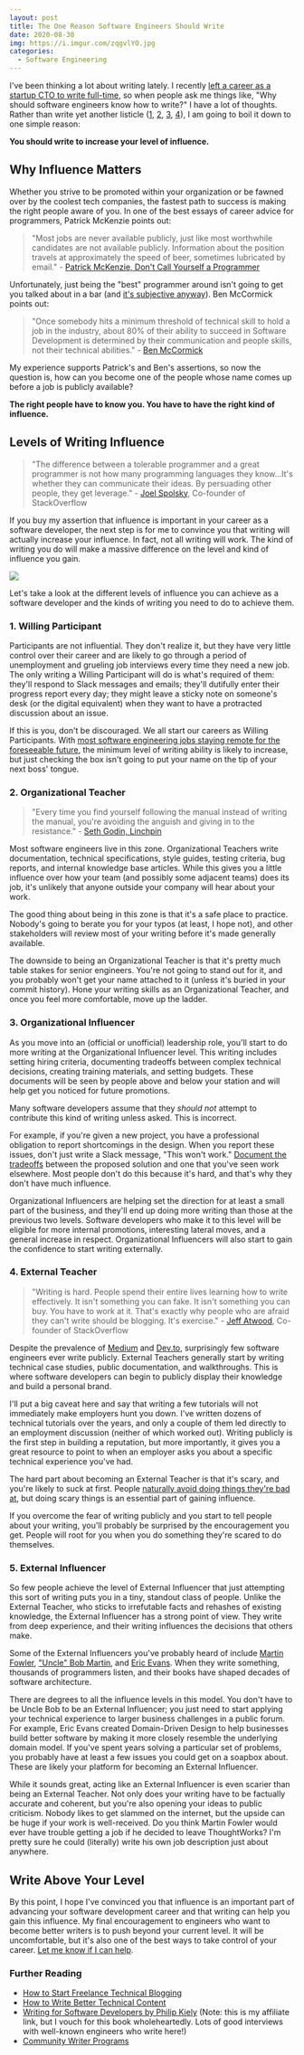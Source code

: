```yaml
---
layout: post
title: The One Reason Software Engineers Should Write
date: 2020-08-30
img: https://i.imgur.com/zqgvlYO.jpg
categories: 
  - Software Engineering
---
```


I've been thinking a lot about writing lately. I recently [left a career as a startup CTO to write full-time](https://www.karllhughes.com/posts/cto-writer), so when people ask me things like, "Why should software engineers know how to write?" I have a lot of thoughts. Rather than write yet another listicle ([1](https://www.thegraidenetwork.com/blog-all/2017/10/3/why-math-and-science-students-need-writing), [2](https://benmccormick.org/2019/03/02/the-importance-of-writing), [3](https://www.freecodecamp.org/news/why-developers-should-know-how-to-write-dc35aa9b71ab/), [4](https://www.tiny.cloud/blog/developer-blog-writing-social-networks/)), I am going to boil it down to one simple reason:

**You should write to increase your level of influence.**

## Why Influence Matters

Whether you strive to be promoted within your organization or be fawned over by the coolest tech companies, the fastest path to success is making the right people aware of you. In one of the best essays of career advice for programmers, Patrick McKenzie points out:

> "Most jobs are never available publicly, just like most worthwhile candidates are not available publicly.  Information about the position travels at approximately the speed of beer, sometimes lubricated by email." - [Patrick McKenzie, Don't Call Yourself a Programmer](https://www.kalzumeus.com/2011/10/28/dont-call-yourself-a-programmer/)

Unfortunately, just being the "best" programmer around isn't going to get you talked about in a bar (and [it's subjective anyway](https://blog.newrelic.com/technology/good-computer-programmer-criteria/)). Ben McCormick points out:

> "Once somebody hits a minimum threshold of technical skill to hold a job in the industry, about 80% of their ability to succeed in Software Development is determined by their communication and people skills, not their technical abilities." - [Ben McCormick](https://benmccormick.org/2019/03/02/the-importance-of-writing)

My experience supports Patrick's and Ben's assertions, so now the question is, how can you become one of the people whose name comes up before a job is publicly available?

**The right people have to know you. You have to have the right kind of influence.**

## Levels of Writing Influence

> "The difference between a tolerable programmer and a great programmer is not how many programming languages they know…It's whether they can communicate their ideas. By persuading other people, they get leverage." - [Joel Spolsky](https://www.joelonsoftware.com/2005/01/02/advice-for-computer-science-college-students/), Co-founder of StackOverflow

If you buy my assertion that influence is important in your career as a software developer, the next step is for me to convince you that writing will actually increase your influence. In fact, not all writing will work. The kind of writing you do will make a massive difference on the level and kind of influence you gain.

![](https://i.imgur.com/KwA6AQe.jpg)

Let's take a look at the different levels of influence you can achieve as a software developer and the kinds of writing you need to do to achieve them.

### 1. Willing Participant
Participants are not influential. They don't realize it, but they have very little control over their career and are likely to go through a period of unemployment and grueling job interviews every time they need a new job. The only writing a Willing Participant will do is what's required of them: they'll respond to Slack messages and emails; they'll dutifully enter their progress report every day; they might leave a sticky note on someone's desk (or the digital equivalent) when they want to have a protracted discussion about an issue.

If this is you, don't be discouraged. We all start our careers as Willing Participants. With [most software engineering jobs staying remote for the foreseeable future](https://www.prnewswire.com/news-releases/harness-2020-state-of-developer-satisfaction-report-shows-impact-of-coronavirus-on-software-development-301119564.html), the minimum level of writing ability is likely to increase, but just checking the box isn't going to put your name on the tip of your next boss' tongue.

### 2. Organizational Teacher
> "Every time you find yourself following the manual instead of writing the manual, you're avoiding the anguish and giving in to the resistance." - [Seth Godin, Linchpin](https://www.amazon.com/dp/B00371V91S/ref=dp-kindle-redirect?_encoding=UTF8&btkr=1)

Most software engineers live in this zone. Organizational Teachers write documentation, technical specifications, style guides, testing criteria, bug reports, and internal knowledge base articles. While this gives you a little influence over how your team (and possibly some adjacent teams) does its job, it's unlikely that anyone outside your company will hear about your work.

The good thing about being in this zone is that it's a safe place to practice. Nobody's going to berate you for your typos (at least, I hope not), and other stakeholders will review most of your writing before it's made generally available.

The downside to being an Organizational Teacher is that it's pretty much table stakes for senior engineers. You're not going to stand out for it, and you probably won't get your name attached to it (unless it's buried in your commit history). Hone your writing skills as an Organizational Teacher, and once you feel more comfortable, move up the ladder.

### 3. Organizational Influencer
As you move into an (official or unofficial) leadership role, you'll start to do more writing at the Organizational Influencer level. This writing includes setting hiring criteria, documenting tradeoffs between complex technical decisions, creating training materials, and setting budgets. These documents will be seen by people above and below your station and will help get you noticed for future promotions.

Many software developers assume that they *should not* attempt to contribute this kind of writing unless asked. This is incorrect.

For example, if you're given a new project, you have a professional obligation to report shortcomings in the design. When you report these issues, don't just write a Slack message, "This won't work." [Document the tradeoffs](https://melsatar.blog/2017/09/23/trade-off-analysis-technique-make-the-decision-easier/) between the proposed solution and one that you've seen work elsewhere. Most people don't do this because it's hard, and that's why they don't have much influence.

Organizational Influencers are helping set the direction for at least a small part of the business, and they'll end up doing more writing than those at the previous two levels. Software developers who make it to this level will be eligible for more internal promotions, interesting lateral moves, and a general increase in respect. Organizational Influencers will also start to gain the confidence to start writing externally.

### 4. External Teacher

> "Writing is hard. People spend their entire lives learning how to write effectively. It isn't something you can fake. It isn't something you can buy. You have to work at it.
> That's exactly why people who are afraid they can't write should be blogging. It's exercise." - [Jeff Atwood](https://blog.codinghorror.com/fear-of-writing/), Co-founder of StackOverflow

Despite the prevalence of [Medium](https://medium.com/) and [Dev.to](http://dev.to/), surprisingly few software engineers ever write publicly. External Teachers generally start by writing technical case studies, public documentation, and walkthroughs. This is where software developers can begin to publicly display their knowledge and build a personal brand.

I'll put a big caveat here and say that writing a few tutorials will not immediately make employers hunt you down. I've written dozens of technical tutorials over the years, and only a couple of them led directly to an employment discussion (neither of which worked out). Writing publicly is the first step in building a reputation, but more importantly, it gives you a great resource to point to when an employer asks you about a specific technical experience you've had.

The hard part about becoming an External Teacher is that it's scary, and you're likely to suck at first. People [naturally avoid doing things they're bad at](https://medium.com/@cinzia.dubois/the-importance-of-doing-things-youre-bad-at-4fcdd4c2fb4b), but doing scary things is an essential part of gaining influence.

If you overcome the fear of writing publicly and you start to tell people about your writing, you'll probably be surprised by the encouragement you get. People will root for you when you do something they're scared to do themselves.

### 5. External Influencer
So few people achieve the level of External Influencer that just attempting this sort of writing puts you in a tiny, standout class of people. Unlike the External Teacher, who sticks to irrefutable facts and rehashes of existing knowledge, the External Influencer has a strong point of view. They write from deep experience, and their writing influences the decisions that others make.

Some of the External Influencers you've probably heard of include [Martin Fowler](https://martinfowler.com/), ["Uncle" Bob Martin](http://cleancoder.com/products), and [Eric Evans](https://domainlanguage.com/). When they write something, thousands of programmers listen, and their books have shaped decades of software architecture.

There are degrees to all the influence levels in this model. You don't have to be Uncle Bob to be an External Influencer; you just need to start applying your technical experience to larger business challenges in a public forum. For example, Eric Evans created Domain-Driven Design to help businesses build better software by making it more closely resemble the underlying domain model. If you've spent years solving a particular set of problems, you probably have at least a few issues you could get on a soapbox about. These are likely your platform for becoming an External Influencer.

While it sounds great, acting like an External Influencer is even scarier than being an External Teacher. Not only does your writing have to be factually accurate and coherent, but you're also opening your ideas to public criticism. Nobody likes to get slammed on the internet, but the upside can be huge if your work is well-received. Do you think Martin Fowler would ever have trouble getting a job if he decided to leave ThoughtWorks? I'm pretty sure he could (literally) write his own job description just about anywhere.

## Write Above Your Level

By this point, I hope I've convinced you that influence is an important part of advancing your software development career and that writing can help you gain this influence. My final encouragement to engineers who want to become better writers is to push beyond your current level. It will be uncomfortable, but it's also one of the best ways to take control of your career. [Let me know if I can help](https://twitter.com/karllhughes).

### Further Reading

- [How to Start Freelance Technical Blogging](https://www.karllhughes.com/posts/start-freelance-blogging)
- [How to Write Better Technical Content](https://draft.dev/learn/writing/how-to-write-better-technical-content)
- [Writing for Software Developers by Philip Kiely](https://gumroad.com/a/881726579) (Note: this is my affiliate link, but I vouch for this book wholeheartedly. Lots of good interviews with well-known engineers who write here!)
- [Community Writer Programs](https://github.com/malgamves/CommunityWriterPrograms)
